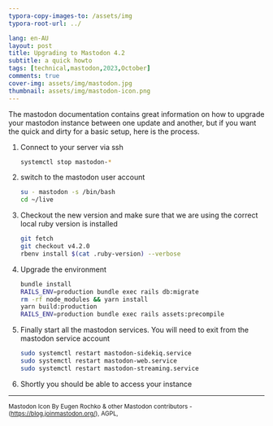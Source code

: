 ```yaml
---
typora-copy-images-to: /assets/img
typora-root-url: ../

lang: en-AU
layout: post
title: Upgrading to Mastodon 4.2
subtitle: a quick howto
tags: [technical,mastodon,2023,October]
comments: true
cover-img: assets/img/mastodon.jpg
thumbnail: assets/img/mastodon-icon.png
---
```


The mastodon documentation contains great information on how to upgrade your mastodon instance between one update and another, but if you want the quick and dirty for a basic setup, here is the process.

1. Connect to your server via ssh
   ```bash
   systemctl stop mastodon-*
   ```

2. switch to the mastodon user account
   ```bash
   su - mastodon -s /bin/bash
   cd ~/live
   ```

3. Checkout the new version and make sure that we are using the correct local ruby version is installed
   ````bash
   git fetch
   git checkout v4.2.0
   rbenv install $(cat .ruby-version) --verbose
   ````

4. Upgrade the environment
   ```bash
   bundle install
   RAILS_ENV=production bundle exec rails db:migrate
   rm -rf node_modules && yarn install
   yarn build:production
   RAILS_ENV=production bundle exec rails assets:precompile
   ```

5. Finally start all the mastodon services. You will need to exit from the mastodon service account
   ````bash
   sudo systemctl restart mastodon-sidekiq.service
   sudo systemctl restart mastodon-web.service
   sudo systemctl restart mastodon-streaming.service
   ````

6. Shortly you should be able to access your instance

---

<small>Mastodon Icon By Eugen Rochko &amp; other Mastodon contributors - (https://blog.joinmastodon.org/), AGPL,</small>